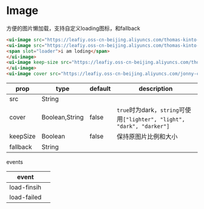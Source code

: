 # Image

方便的图片懒加载，支持自定义loading图标，和fallback

<image-image></image-image>



 ```html
<ui-image src="https://leafiy.oss-cn-beijing.aliyuncs.com/thomas-kinto-1178082-unsplash.jpg"></ui-image>
<ui-image src="https://leafiy.oss-cn-beijing.aliyuncs.com/thomas-kinto-1178082-unsplash.jpg">
<span slot="loader">i am loding</span>
</ui-image>
<ui-image keep-size src="https://leafiy.oss-cn-beijing.aliyuncs.com/thomas-kinto-1178082-unlash.jpg" fallback="https://leafiy.oss-cn-beijing.aliyuncs.com/Snipaste_2018-12-26_14-10-06.png">
</ui-image>
<ui-image cover src="https://leafiy.oss-cn-beijing.aliyuncs.com/jonny-caspari-1148429-unsplash.jpg"></ui-image>
 ```




|prop|type|default|description|
|--|--|--|--|
|src|String|||
|cover|Boolean,String|false|`true`时为dark，`string`可使用`["lighter", "light", "dark", "darker"]`|
|keepSize|Boolean|false|保持原图片比例和大小|
|fallback|String|||


events

|event||
|--|--|
|load-finsih||
|load-failed||